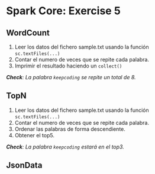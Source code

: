 # Spark Core: Exercise 5

## WordCount

1. Leer los datos del fichero sample.txt usando la función `sc.textFiles(...)`
2. Contar el numero de veces que se repite cada palabra.
3. Imprimir el resultado haciendo un `collect()`

_**Check**: La palabra `keepcoding` se repite un total de 8._

## TopN

1. Leer los datos del fichero sample.txt usando la función `sc.textFiles(...)`
2. Contar el numero de veces que se repite cada palabra.
3. Ordenar las palabras de forma descendiente.
4. Obtener el top5.

_**Check**: La palabra `keepcoding` estará en el top3._

## JsonData